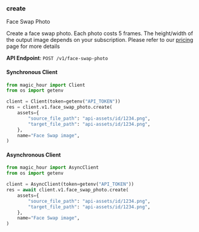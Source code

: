 
### create <a name="create"></a>
Face Swap Photo

Create a face swap photo. Each photo costs 5 frames. The height/width of the output image depends on your subscription. Please refer to our [pricing](/pricing) page for more details

**API Endpoint**: `POST /v1/face-swap-photo`

#### Synchronous Client

```python
from magic_hour import Client
from os import getenv

client = Client(token=getenv("API_TOKEN"))
res = client.v1.face_swap_photo.create(
    assets={
        "source_file_path": "api-assets/id/1234.png",
        "target_file_path": "api-assets/id/1234.png",
    },
    name="Face Swap image",
)
```

#### Asynchronous Client

```python
from magic_hour import AsyncClient
from os import getenv

client = AsyncClient(token=getenv("API_TOKEN"))
res = await client.v1.face_swap_photo.create(
    assets={
        "source_file_path": "api-assets/id/1234.png",
        "target_file_path": "api-assets/id/1234.png",
    },
    name="Face Swap image",
)
```

